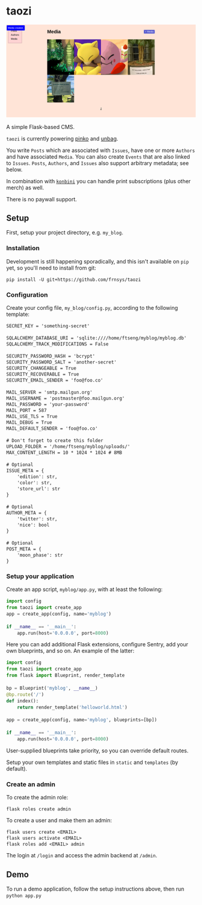 # taozi

![](shot.png)

A simple Flask-based CMS.

`taozi` is currently powering [pinko](https://pinko.online/) and [unbag](https://unbag.net/).

You write `Posts` which are associated with `Issues`, have one or more `Authors` and have associated `Media`. You can also create `Events` that are also linked to `Issues`. `Posts`, `Authors`, and `Issues` also support arbitrary metadata; see below.

In combination with [`konbini`](https://github.com/frnsys/konbini) you can handle print subscriptions (plus other merch) as well.

There is no paywall support.

## Setup

First, setup your project directory, e.g. `my_blog`.

### Installation

Development is still happening sporadically, and this isn't available on `pip` yet, so you'll need to install from git:

    pip install -U git+https://github.com/frnsys/taozi

### Configuration

Create your config file, `my_blog/config.py`, according to the following template:

```
SECRET_KEY = 'something-secret'

SQLALCHEMY_DATABASE_URI = 'sqlite:////home/ftseng/myblog/myblog.db'
SQLALCHEMY_TRACK_MODIFICATIONS = False

SECURITY_PASSWORD_HASH = 'bcrypt'
SECURITY_PASSWORD_SALT = 'another-secret'
SECURITY_CHANGEABLE = True
SECURITY_RECOVERABLE = True
SECURITY_EMAIL_SENDER = 'foo@foo.co'

MAIL_SERVER = 'smtp.mailgun.org'
MAIL_USERNAME = 'postmaster@foo.mailgun.org'
MAIL_PASSWORD = 'your-password'
MAIL_PORT = 587
MAIL_USE_TLS = True
MAIL_DEBUG = True
MAIL_DEFAULT_SENDER = 'foo@foo.co'

# Don't forget to create this folder
UPLOAD_FOLDER = '/home/ftseng/myblog/uploads/'
MAX_CONTENT_LENGTH = 10 * 1024 * 1024 # 8MB

# Optional
ISSUE_META = {
    'edition': str,
    'color': str,
    'store_url': str
}

# Optional
AUTHOR_META = {
    'twitter': str,
    'nice': bool
}

# Optional
POST_META = {
    'moon_phase': str
}
```

### Setup your application

Create an app script, `myblog/app.py`, with at least the following:

```python
import config
from taozi import create_app
app = create_app(config, name='myblog')

if __name__ == '__main__':
    app.run(host='0.0.0.0', port=8000)
```

Here you can add additional Flask extensions, configure Sentry, add your own blueprints, and so on. An example of the latter:

```python
import config
from taozi import create_app
from flask import Blueprint, render_template

bp = Blueprint('myblog', __name__)
@bp.route('/')
def index():
    return render_template('helloworld.html')

app = create_app(config, name='myblog', blueprints=[bp])

if __name__ == '__main__':
    app.run(host='0.0.0.0', port=8000)
```

User-supplied blueprints take priority, so you can override default routes.

Setup your own templates and static files in `static` and `templates` (by default).

### Create an admin

To create the admin role:

    flask roles create admin

To create a user and make them an admin:

    flask users create <EMAIL>
    flask users activate <EMAIL>
    flask roles add <EMAIL> admin

The login at `/login` and access the admin backend at `/admin`.

## Demo

To run a demo application, follow the setup instructions above, then run `python app.py`

